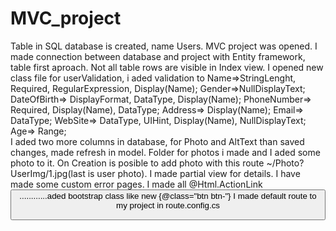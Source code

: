 # MVC_project
Table in SQL database is created, name Users.
MVC project was opened. 
I made connection between database and project with Entity framework, table first aproach.
Not all table rows are visible in Index view. 
I opened new class file for userValidation, i aded validation to Name=>StringLenght, Required, RegularExpression, Display(Name); Gender=>NullDisplayText; DateOfBirth=> DisplayFormat, DataType, Display(Name); PhoneNumber=> Required, Display(Name), DataType; Address=> Display(Name); Email=> DataType; WebSite=> DataType, UIHint, Display(Name), NullDisplayText; Age=> Range;        
I aded two more columns in database, for Photo and AltText than saved changes, made refresh in  model. Folder for photos i made and I aded some photo to it. On Creation is posible to add photo with this route ~/Photo?UserImg/1.jpg(last is user photo). I made partial view for details.
I have made some custom error pages.
I made all @Html.ActionLink <button>............aded bootstrap class like new {@class="btn btn-"}
I made default route to my project in route.config.cs
